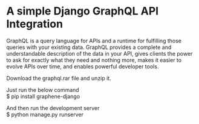 # A simple Django GraphQL API Integration
 GraphQL is a query language for APIs and a runtime for fulfilling those queries with your existing data. GraphQL provides a complete and understandable description of the data in your API, gives clients the power to ask for exactly what they need and nothing more, makes it easier to evolve APIs over time, and enables powerful developer tools.

Download the graphql.rar file and unzip it.

Just run the below command <br>
$ pip install graphene-django

And then run the development server <br>
$ python manage.py runserver
